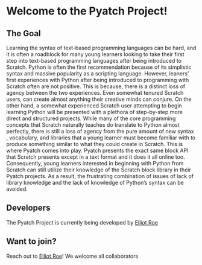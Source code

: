# Welcome to the Pyatch Project!

## The Goal

Learning the syntax of text-based programming languages can be hard, and it is often a roadblock for many young learners looking to take their first step into text-based programming languages after being introduced to Scratch. Python is often the first recommendation because of its simplistic syntax and massive popularity as a scripting language. However, leaners’ first experiences with Python after being introduced to programming with Scratch often are not positive. This is because, there is a distinct loss of agency between the two experiences. Even somewhat tenured Scratch users, can create almost anything their creative minds can conjure. On the other hand, a somewhat experienced Scratch user attempting to begin learning Python will be presented with a plethora of step-by-step more direct and structured projects. While many of the core programming concepts that Scratch naturally teaches do translate to Python almost perfectly, there is still a loss of agency from the pure amount of new syntax , vocabulary, and libraries that a young learner must become familiar with to produce something similar to what they could create in Scratch. This is where Pyatch comes into play. Pyatch presents the exact same block API that Scratch presents except in a text format and it does it all online too. Consequently, young learners interested in beginning with Python from Scratch can still utilize their knowledge of the Scratch block library in their Pyatch projects. As a result, the frustrating combination of issues of lack of library knowledge and the lack of knowledge of Python’s syntax can be avoided.

## Developers

The Pyatch Project is currently being developed by [Elliot Roe](https://github.com/ElliotRoe)

## Want to join?

Reach out to [Elliot Roe](https://github.com/ElliotRoe)! We welcome all collaborators
